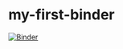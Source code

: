 # my-first-binder

[![Binder](https://mybinder.org/badge_logo.svg)](https://mybinder.org/v2/gh/NabilaRahman/my-first-binder/master)
